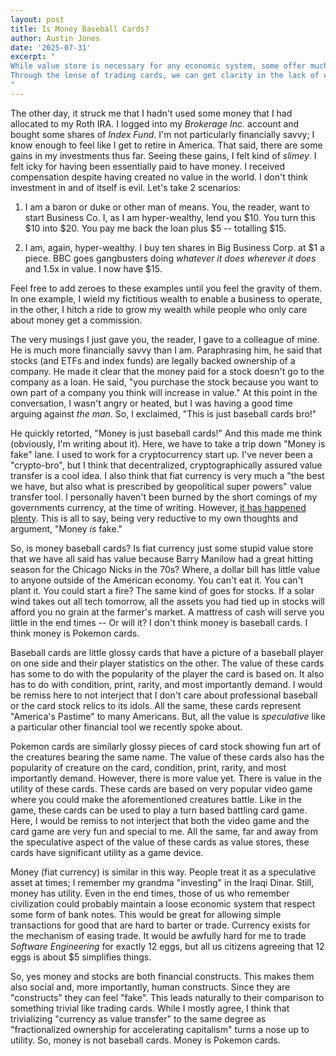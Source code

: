 ```yaml
---
layout: post
title: Is Money Baseball Cards?
author: Austin Jones
date: '2025-07-31'
excerpt: "
While value store is necessary for any economic system, some offer much more utility than others.
Through the lense of trading cards, we can get clarity in the lack of utility in company shares.
"
---
```


<!--
# Things to fix

- [ ] Move Pokémon analogy to intro; make it core thesis.
- [ ] Condense intro (IRA story) to 1 paragraph.
- [ ] Center structure around convo with friend.
- [ ] Define “utility,” “speculation,” and “ownership” briefly.
- [ ] Cut or tighten crypto + end-times tangent.
- [ ] Smooth transitions between sections.
- [ ] Remove redundant phrases; tighten grammar.
- [ ] Tone-check jokes (e.g., Barry Manilow).
- [ ] Add 1-sentence thesis summary early and repeat at end.
-->

The other day, it struck me that I hadn't used some money that I had allocated to my Roth IRA.
I logged into my _Brokerage Inc._ account and bought some shares of _Index Fund_.
I'm not particularly financially savvy; I know enough to feel like I get to retire in America.
That said, there are some gains in my investments thus far.
Seeing these gains, I felt kind of _slimey_.
I felt icky for having been essentially paid to have money.
I received compensation despite having created no value in the world.
I don't think investment in and of itself is evil.
Let's take 2 scenarios:

1. I am a baron or duke or other man of means. You, the reader, want to start Business Co. I, as I am hyper-wealthy, lend you $10. You turn this $10 into $20. You pay me back the loan plus $5 -- totalling $15.

2. I am, again, hyper-wealthy. I buy ten shares in Big Business Corp. at $1 a piece. BBC goes gangbusters doing _whatever it does_ *wherever it does* and 1.5x in value. I now have $15.

Feel free to add zeroes to these examples until you feel the gravity of them.
In one example, I wield my fictitious wealth to enable a business to operate, in the other, I hitch a ride to grow my wealth while people who only care about money get a commission.

The very musings I just gave you, the reader, I gave to a colleague of mine.
He is much more financially savvy than I am.
Paraphrasing him, he said that stocks (and ETFs and index funds) are legally backed ownership of a company.
He made it clear that the money paid for a stock doesn't go to the company as a loan.
He said, "you purchase the stock because you want to own part of a company you think will increase in value."
At this point in the conversation, I wasn't angry or heated, but I was having a good time arguing against _the man_.
So, I exclaimed, "This is just baseball cards bro!"

He quickly retorted, "Money is just baseball cards!"
And this made me think (obviously, I'm writing about it).
Here, we have to take a trip down "Money is fake" lane.
I used to work for a cryptocurrency start up.
I've never been a "crypto-bro", but I think that decentralized, cryptographically assured value transfer is a cool idea.
I also think that fiat currency is very much a "the best we have, but also what is prescribed by geopolitical super powers" value transfer tool.
I personally haven't been burned by the short comings of my governments currency, at the time of writing.
However, [it has happened plenty](https://en.wikipedia.org/wiki/Hyperinflation#Notable_hyperinflationary_periods).
This is all to say, being very reductive to my own thoughts and argument, "Money *is* fake."

So, is money baseball cards?
Is fiat currency just some stupid value store that we have all said has value because Barry Manilow had a great hitting season for the Chicago Nicks in the 70s?
Where, a dollar bill has little value to anyone outside of the American economy.
You can't eat it.
You can't plant it.
You could start a fire?
The same kind of goes for stocks.
If a solar wind takes out all tech tomorrow, all the assets you had tied up in stocks will afford you no grain at the farmer's market.
A mattress of cash will serve you little in the end times -- Or will it?
I don't think money is baseball cards.
I think money is Pokemon cards.

Baseball cards are little glossy cards that have a picture of a baseball player on one side and their player statistics on the other.
The value of these cards has some to do with the popularity of the player the card is based on.
It also has to do with condition, print, rarity, and most importantly demand.
I would be remiss here to not interject that I don't care about professional baseball or the card stock relics to its idols.
All the same, these cards represent "America's Pastime" to many Americans.
But, all the value is _speculative_ like a particular other financial tool we recently spoke about.

Pokemon cards are similarly glossy pieces of card stock showing fun art of the creatures bearing the same name.
The value of these cards also has the popularity of creature on the card, condition, print, rarity, and most importantly demand.
However, there is more value yet.
There is value in the utility of these cards.
These cards are based on very popular video game where you could make the aforementioned creatures battle.
Like in the game, these cards can be used to play a turn based battling card game.
Here, I would be remiss to not interject that both the video game and the card game are very fun and special to me.
All the same, far and away from the speculative aspect of the value of these cards as value stores, these cards have significant utility as a game device.

Money (fiat currency) is similar in this way.
People treat it as a speculative asset at times; I remember my grandma "investing" in the Iraqi Dinar.
Still, money has utility.
Even in the end times, those of us who remember civilization could probably maintain a loose economic system that respect some form of bank notes.
This would be great for allowing simple transactions for good that are hard to barter or trade.
Currency exists for the mechanism of easing trade.
It would be awfully hard for me to trade _Software Engineering_ for exactly 12 eggs, but all us citizens agreeing that 12 eggs is about $5 simplifies things.

So, yes money and stocks are both financial constructs.
This makes them also social and, more importantly, human constructs.
Since they are "constructs" they can feel "fake".
This leads naturally to their comparison to something trivial like trading cards.
While I mostly agree, I think that trivializing "currency as value transfer" to the same degree as "fractionalized ownership for accelerating capitalism" turns a nose up to utility.
So, money is not baseball cards.
Money is Pokemon cards.
